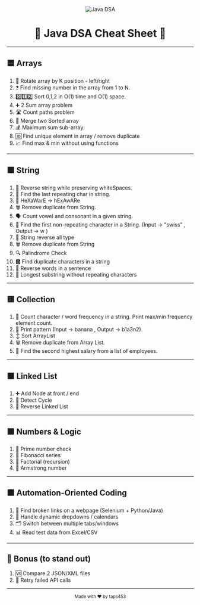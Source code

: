 <div align="center">

<img src="https://img.shields.io/badge/Java_DSA-Data%20Structures%20%26%20Algorithms-%2334A853?style=for-the-badge" alt="Java DSA"/>
<br>
<h1>🚀 Java DSA Cheat Sheet 🚀</h1>
</div>

---

## 🟦 Arrays
1. 🔄 Rotate array by K position - left/right
2. ❓ Find missing number in the array from 1 to N.
3. 0️⃣1️⃣2️⃣ Sort 0,1,2 in O(1) time and O(1) space.
4. ➕ 2 Sum array problem
5. 🛣️ Count paths problem 
6. 🔗 Merge two Sorted array 
7. 💰 Maximum sum sub-array.
8. 🆔 Find unique element in array / remove duplicate
9. 📈 Find max & min without using functions

---

## 🟩 String
1. 🔄 Reverse string while preserving whiteSpaces.
2. 🔁 Find the last repeating char in string.
3. 🧩 HeXaWarE -> hExAwARe
4. 🗑️ Remove duplicate from String.
5. 🗣️ Count vowel and consonant in a given string.
6. 🥇 Find the first non-repeating character in a String. (Input -> "swiss" , Output -> w )
7. 🔄 String reverse all type
8. 🗑️ Remove duplicate from String
9. 🔍 Palindrome Check
10. 🅾️ Find duplicate characters in a string
11. 🔄 Reverse words in a sentence
12. 📏 Longest substring without repeating characters

---

## 🟨 Collection
1. 🔢 Count character / word frequency in a string. Print max/min frequency element count.
2. 📝 Print pattern (Input -> banana , Output -> b1a3n2).
3. ↕️ Sort ArrayList 
4. 🗑️ Remove duplicate from Array List.
5. 🥈 Find the second highest salary from a list of employees.

---

## 🟧 Linked List
1. ➕ Add Node at front / end
2. 🔄 Detect Cycle
3. 🔁 Reverse Linked List

---

## 🟪 Numbers & Logic
1. 🔢 Prime number check
2. 🔢 Fibonacci series
3. 🧮 Factorial (recursion)
4. 🔢 Armstrong number

---

## 🟫 Automation-Oriented Coding
1. 🔗 Find broken links on a webpage (Selenium + Python/Java)
2. 📅 Handle dynamic dropdowns / calendars
3. 🗂️ Switch between multiple tabs/windows
4. 📊 Read test data from Excel/CSV

---

## 🌟 Bonus (to stand out)
1. 🆚 Compare 2 JSON/XML files
2. 🔁 Retry failed API calls

---

<div align="center">
  <sub>
    Made with ❤️ by taps453
  </sub>
</div>
